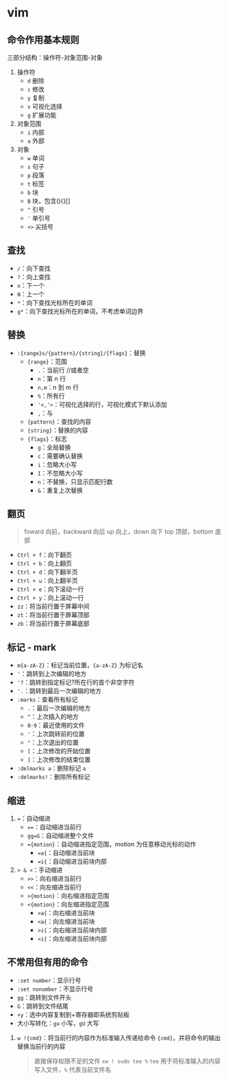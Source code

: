 # vim

## 命令作用基本规则

三部分结构：操作符-对象范围-对象

1. 操作符
   - `d` 删除
   - `c` 修改
   - `y` 复制
   - `v` 可视化选择
   - `g` 扩展功能
2. 对象范围
   - `i` 内部
   - `a` 外部
3. 对象
   - `w` 单词
   - `s` 句子
   - `p` 段落
   - `t` 标签
   - `b` 块
   - `B` 块，包含(){}[]
   - `"` 引号
   - `'` 单引号
   - `<>` 尖括号

## 查找

- `/`：向下查找
- `?`：向上查找
- `n`：下一个
- `N`：上一个
- `*`：向下查找光标所在的单词
- `g*`：向下查找光标所在的单词，不考虑单词边界

## 替换

- `:{range}s/{pattern}/{string}/{flags}`：替换
  - `{range}`：范围
    - `.`：当前行 //或者空
    - `n`：第 n 行
    - `n,m`：n 到 m 行
    - `%`：所有行
    - `'<,'>`：可视化选择的行，可视化模式下默认添加
    - `,`：与
  - `{pattern}`：查找的内容
  - `{string}`：替换的内容
  - `{flags}`：标志
    - `g`：全局替换
    - `c`：需要确认替换
    - `i`：忽略大小写
    - `I`：不忽略大小写
    - `n`：不替换，只显示匹配行数
    - `&`：重复上次替换

## 翻页

> foward 向前，backward 向后
> up 向上，down 向下
> top 顶部，bottom 底部

- `Ctrl + f`：向下翻页
- `Ctrl + b`：向上翻页
- `Ctrl + d`：向下翻半页
- `Ctrl + u`：向上翻半页
- `Ctrl + e`：向下滚动一行
- `Ctrl + y`：向上滚动一行
- `zz`：将当前行置于屏幕中间
- `zt`：将当前行置于屏幕顶部
- `zb`：将当前行置于屏幕底部

## 标记 - mark

- `m{a-zA-Z}`：标记当前位置，`{a-zA-Z}` 为标记名
- `'`：跳转到上次编辑的地方
- `'?`：跳转到指定标记?所在行的首个非空字符
- `'.`：跳转到最后一次编辑的地方
- `:marks`：查看所有标记
  - `.`：最后一次编辑的地方
  - `^`：上次插入的地方
  - `0-9`：最近使用的文件
  - `'`：上次跳转前的位置
  - `"`：上次退出的位置
  - `[`：上次修改的开始位置
  - `]`：上次修改的结束位置
- `:delmarks a`：删除标记 `a`
- `:delmarks!`：删除所有标记

## 缩进

1. `=`：自动缩进
   - `==`：自动缩进当前行
   - `gg=G`：自动缩进整个文件
   - `={motion}`：自动缩进指定范围，motion 为任意移动光标的动作
      - `=a{`：自动缩进当前块
      - `=i{`：自动缩进当前块内部
2. `> & <`：手动缩进
   - `>>`：向右缩进当前行
   - `<<`：向左缩进当前行
   - `>{motion}`：向右缩进指定范围
   - `<{motion}`：向左缩进指定范围
      - `>a{`：向右缩进当前块
      - `<a{`：向左缩进当前块
      - `>i{`：向右缩进当前块内部
      - `<i{`：向左缩进当前块内部

## 不常用但有用的命令

- `:set number`：显示行号
- `:set nonumber`：不显示行号
- `gg`：跳转到文件开头
- `G`：跳转到文件结尾
- `+y`：选中内容复制到+寄存器即系统剪贴板
- 大小写转化：`gu` 小写，`gU` 大写

1. `w !{cmd}`：将当前行的内容作为标准输入传递给命令 `{cmd}`，并将命令的输出替换当前行的内容
   > 直接保存权限不足的文件 `xw ! sudo tee %`
   > `tee` 用于将标准输入的内容写入文件，`%` 代表当前文件名

